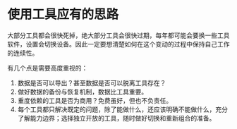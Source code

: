 # 使用工具应有的思路



大部分工具都会很快死掉，绝大部分工具会很快过期，每年都可能会要换一些工具软件，设置会切换设备。因此一定要想清楚如何在这个变动的过程中保持自己工作的连续性。



有几个点是需要高度重视的：

1.   数据是否可以导出？甚至数据是否可以脱离工具存在？
2.   做好数据的备份与恢复机制，数据比工具重要。
3.   重度依赖的工具是否为商用？免费虽好，但也不负责任。
4.   每个工具都只解决既定的问题，除了能做什么，还应该明确不能做什么，充分了解能力边界；选择独立开放的工具，随时做好切换和重新组合的准备。